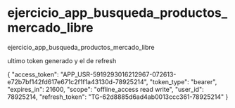 # ejercicio_app_busqueda_productos_mercado_libre
ejercicio_app_busqueda_productos_mercado_libre


ultimo token generado y el de refresh

{
    "access_token": "APP_USR-5919293016212967-072613-e72b7bf142fd617e671c2f1f1a43130d-78925214",
    "token_type": "bearer",
    "expires_in": 21600,
    "scope": "offline_access read write",
    "user_id": 78925214,
    "refresh_token": "TG-62d8885d6ad4ab0013ccc361-78925214"
}

